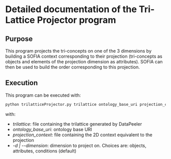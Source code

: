 # Detailed documentation of the Tri-Lattice Projector program

## Purpose

This program projects the tri-concepts on one of the 3 dimensions by building a SOFIA context corresponding 
to their projection (tri-concepts as objects and elements of the projection dimension as attributes). 
SOFIA can then be used to build the order corresponding to this projection.

## Execution

This program can be executed with:

```bash
python trilatticeProjector.py trilattice ontology_base_uri projection_context [-d | --dimension]
```

with:

* _trilattice_: file containing the trilattice generated by DataPeeler
* _ontology_base_uri_: ontology base URI
* _projection_context_: file containing the 2D context equivalent to the projection
* _-d | --dimension_: dimension to project on. Choices are: objects, attributes, conditions (default)
